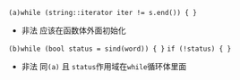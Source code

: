 `(a)while (string::iterator iter != s.end()) { }`
- 非法 应该在函数体外面初始化

`(b)while (bool status = sind(word)) { }`
    `if (!status) { }`
- 非法 同`(a)` 且 `status`作用域在`while`循环体里面
